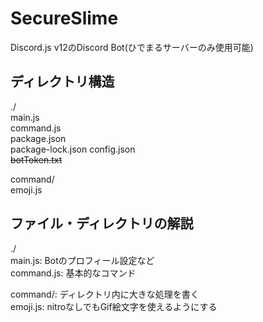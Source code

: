# SecureSlime
Discord.js v12のDiscord Bot(ひでまるサーバーのみ使用可能)
## ディレクトリ構造
./  
main.js  
command.js  
package.json  
package-lock.json 
config.json  
~~botToken.txt~~  

command/  
emoji.js
  
## ファイル・ディレクトリの解説
./  
main.js: Botのプロフィール設定など  
command.js: 基本的なコマンド  

command/: ディレクトリ内に大きな処理を書く  
emoji.js: nitroなしでもGif絵文字を使えるようにする
